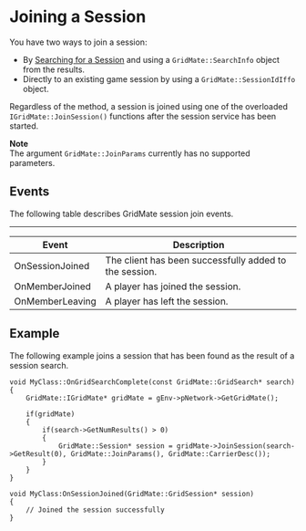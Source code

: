 # Joining a Session<a name="network-session-service-joining"></a>

You have two ways to join a session:
+ By [Searching for a Session](network-session-service-searching.md) and using a `GridMate::SearchInfo` object from the results\.
+ Directly to an existing game session by using a `GridMate::SessionIdIffo` object\.

Regardless of the method, a session is joined using one of the overloaded `IGridMate::JoinSession()` functions after the session service has been started\.

**Note**  
The argument `GridMate::JoinParams` currently has no supported parameters\.

## Events<a name="network-session-service-joining-events"></a>

The following table describes GridMate session join events\.


****  

| **Event** | **Description** | 
| --- | --- | 
| OnSessionJoined | The client has been successfully added to the session\. | 
| OnMemberJoined | A player has joined the session\. | 
| OnMemberLeaving | A player has left the session\. | 

## Example<a name="network-session-service-joining-example"></a>

The following example joins a session that has been found as the result of a session search\.

```
void MyClass::OnGridSearchComplete(const GridMate::GridSearch* search)
{
    GridMate::IGridMate* gridMate = gEnv->pNetwork->GetGridMate();

    if(gridMate)
    {
        if(search->GetNumResults() > 0)
        {
            GridMate::Session* session = gridMate->JoinSession(search->GetResult(0), GridMate::JoinParams(), GridMate::CarrierDesc());
        }
    }
}

void MyClass:OnSessionJoined(GridMate::GridSession* session)
{
    // Joined the session successfully
}
```